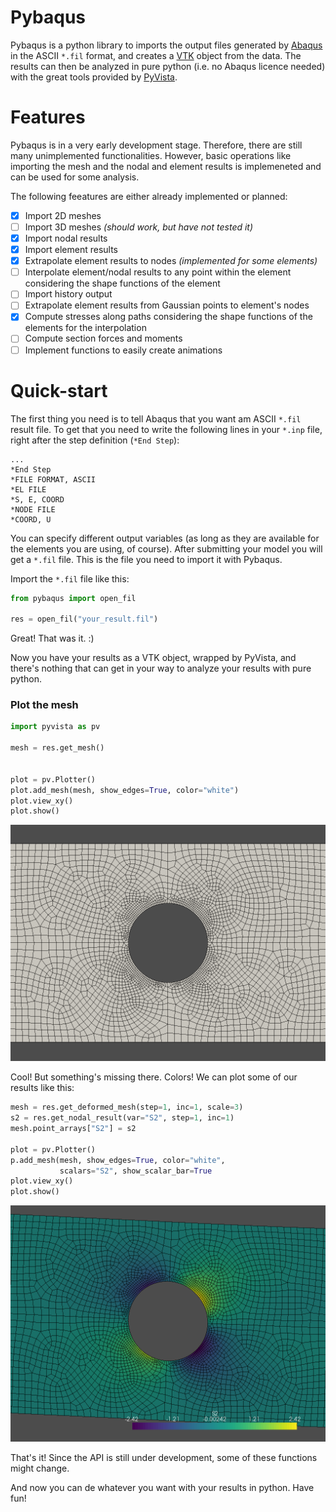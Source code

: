 # Pybaqus

Pybaqus is a python library to imports the output files generated by [Abaqus][1] in the ASCII `*.fil` format, and creates a [VTK][2] object from the data.
The results can then be analyzed in pure python (i.e. no Abaqus licence needed) with the great tools provided by [PyVista][3].

# Features

Pybaqus is in a very early development stage.
Therefore, there are still many unimplemented functionalities.
However, basic operations like importing the mesh and the nodal and element results is implemeneted and can be used for some analysis.

The following feeatures are either already implemented or planned:

- [x] Import 2D meshes
- [ ] Import 3D meshes _(should work, but have not tested it)_
- [x] Import nodal results
- [x] Import element results
- [x] Extrapolate element results to nodes _(implemented for some elements)_
- [ ] Interpolate element/nodal results to any point within the element considering the shape functions of the element
- [ ] Import history output
- [ ] Extrapolate element results from Gaussian points to element's nodes
- [x] Compute stresses along paths considering the shape functions of the elements for the interpolation
- [ ] Compute section forces and moments
- [ ] Implement functions to easily create animations

# Quick-start

The first thing you need is to tell Abaqus that you want am ASCII `*.fil` result file.
To get that you need to write the following lines in your `*.inp` file, right after the step definition (`*End Step`):

```
...
*End Step
*FILE FORMAT, ASCII
*EL FILE
*S, E, COORD
*NODE FILE
*COORD, U
```

You can specify different output variables (as long as they are available for the elements you are using, of course).
After submitting your model you will get a `*.fil` file.
This is the file you need to import it with Pybaqus.

Import the `*.fil` file like this:

```python
from pybaqus import open_fil

res = open_fil("your_result.fil")

```

Great!
That was it. :)

Now you have your results as a VTK object, wrapped by PyVista, and there's nothing that can get in your way to analyze your results with pure python.

### Plot the mesh

```python
import pyvista as pv

mesh = res.get_mesh()


plot = pv.Plotter()
plot.add_mesh(mesh, show_edges=True, color="white")
plot.view_xy()
plot.show()
```

![Mesh](examples/mesh_hole.png)

Cool! But something's missing there. Colors!
We can plot some of our results like this:

```python
mesh = res.get_deformed_mesh(step=1, inc=1, scale=3)
s2 = res.get_nodal_result(var="S2", step=1, inc=1)
mesh.point_arrays["S2"] = s2

plot = pv.Plotter()
p.add_mesh(mesh, show_edges=True, color="white",
           scalars="S2", show_scalar_bar=True
plot.view_xy()
plot.show()
```

![Mesh](examples/mesh_results.png)

That's it!
Since the API is still under development, some of these functions might change.

And now you can de whatever you want with your results in python.
Have fun!

[1]: https://www.3ds.com/products-services/simulia/products/abaqus/
[2]: https://vtk.org/
[3]: https://pyvista.org/
